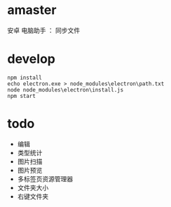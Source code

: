 # amaster
安卓 电脑助手 ： 同步文件


# develop 
```
npm install
echo electron.exe > node_modules\electron\path.txt
node node_modules\electron\install.js
npm start
```


# todo
+ 编辑
+ 类型统计
+ 图片扫描
+ 图片预览
+ 多标签页资源管理器
+ 文件夹大小
+ 右键文件夹

